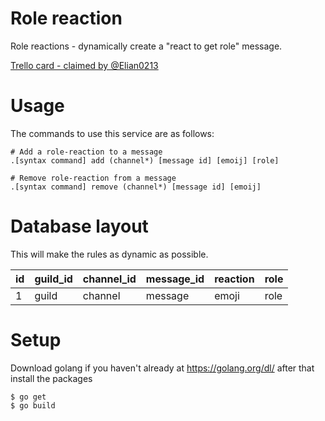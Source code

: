 # Role reaction
Role reactions - dynamically create a "react to get role" message.

[Trello card - claimed by @Elian0213](https://trello.com/c/RxG3znVR)

# Usage
The commands to use this service are as follows:

```
# Add a role-reaction to a message
.[syntax command] add (channel*) [message id] [emoij] [role]

# Remove role-reaction from a message
.[syntax command] remove (channel*) [message id] [emoij]
```

# Database layout

This will make the rules as dynamic as possible.

| id | guild_id | channel_id | message_id | reaction | role |
|----|----------|------------|------------|----------|------|
| 1  | guild    | channel    | message    | emoji    | role |

# Setup
Download golang if you haven't already at https://golang.org/dl/ after that install the packages 

```
$ go get
$ go build 
```